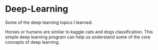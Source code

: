 # Deep-Learning
Some of the deep learning topics I learned.

Horses or humans are similar to kaggle cats and dogs classification. This simple deep learning program can help us understand some of the core
concepts of deep learning.
